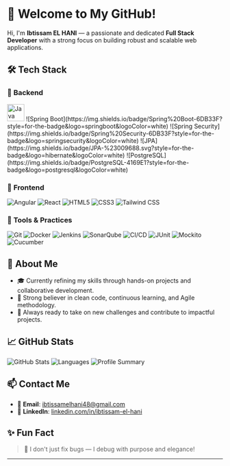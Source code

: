# 👋 Welcome to My GitHub!

Hi, I'm **Ibtissam EL HANI** — a passionate and dedicated **Full Stack Developer** with a strong focus on building robust and scalable web applications.

## 🛠️ Tech Stack

### 🔷 **Backend**  
<img src="https://cdn.jsdelivr.net/gh/devicons/devicon/icons/java/java-original.svg" alt="Java" width="40" height="40"/>
![Spring Boot](https://img.shields.io/badge/Spring%20Boot-6DB33F?style=for-the-badge&logo=springboot&logoColor=white)
![Spring Security](https://img.shields.io/badge/Spring%20Security-6DB33F?style=for-the-badge&logo=springsecurity&logoColor=white)
![JPA](https://img.shields.io/badge/JPA-%23009688.svg?style=for-the-badge&logo=hibernate&logoColor=white)
![PostgreSQL](https://img.shields.io/badge/PostgreSQL-4169E1?style=for-the-badge&logo=postgresql&logoColor=white)

### 🔷 **Frontend**  
![Angular](https://img.shields.io/badge/Angular-DD0031?style=for-the-badge&logo=angular&logoColor=white)
![React](https://img.shields.io/badge/React-61DAFB?style=for-the-badge&logo=react&logoColor=black)
![HTML5](https://img.shields.io/badge/HTML5-E34F26?style=for-the-badge&logo=html5&logoColor=white)
![CSS3](https://img.shields.io/badge/CSS3-1572B6?style=for-the-badge&logo=css3&logoColor=white)
![Tailwind CSS](https://img.shields.io/badge/Tailwind%20CSS-06B6D4?style=for-the-badge&logo=tailwindcss&logoColor=white)

### 🔷 **Tools & Practices**  
![Git](https://img.shields.io/badge/Git-F05032?style=for-the-badge&logo=git&logoColor=white)
![Docker](https://img.shields.io/badge/Docker-2496ED?style=for-the-badge&logo=docker&logoColor=white)
![Jenkins](https://img.shields.io/badge/Jenkins-D24939?style=for-the-badge&logo=jenkins&logoColor=white)
![SonarQube](https://img.shields.io/badge/SonarQube-4E9BCD?style=for-the-badge&logo=sonarqube&logoColor=white)
![CI/CD](https://img.shields.io/badge/CI/CD-FF6F00?style=for-the-badge&logo=githubactions&logoColor=white)
![JUnit](https://img.shields.io/badge/JUnit-25A162?style=for-the-badge&logo=junit5&logoColor=white)
![Mockito](https://img.shields.io/badge/Mockito-78CFF5?style=for-the-badge)
![Cucumber](https://img.shields.io/badge/Cucumber-23D96C?style=for-the-badge&logo=cucumber&logoColor=white) 

## 🌱 About Me
- 🎓 Currently refining my skills through hands-on projects and collaborative development.  
- 🧠 Strong believer in clean code, continuous learning, and Agile methodology.  
- 🚀 Always ready to take on new challenges and contribute to impactful projects.

## 📈 GitHub Stats
![GitHub Stats](https://github-readme-stats.vercel.app/api?username=ibtissamelhani&show_icons=true&theme=radical)
![Languages](https://github-profile-summary-cards.vercel.app/api/cards/repos-per-language?username=ibtissamelhani&theme=2077)
![Profile Summary](http://github-profile-summary-cards.vercel.app/api/cards/profile-details?username=ibtissamelhani&theme=2077)

## 📫 Contact Me
- 📧 **Email**: [ibtissamelhani48@gmail.com](mailto:ibtissamelhani48@gmail.com)  
- 🔗 **LinkedIn**: [linkedin.com/in/ibtissam-el-hani](https://www.linkedin.com/in/ibtissam-el-hani)

## ✨ Fun Fact
> 🐞 I don't just fix bugs — I debug with purpose and elegance!

---

